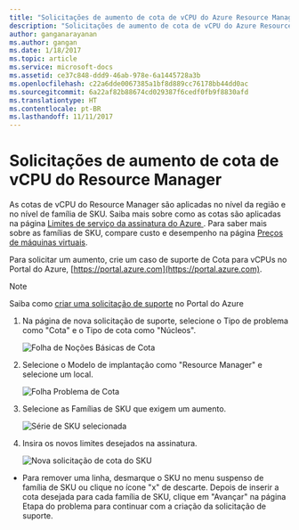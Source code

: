 ```yaml
---
title: "Solicitações de aumento de cota de vCPU do Azure Resource Manager | Microsoft Docs"
description: "Solicitações de aumento de cota de vCPU do Azure Resource Manager"
author: ganganarayanan
ms.author: gangan
ms.date: 1/18/2017
ms.topic: article
ms.service: microsoft-docs
ms.assetid: ce37c848-ddd9-46ab-978e-6a1445728a3b
ms.openlocfilehash: c22a6dde0067385a1bf8d889cc76178bb44dd0ac
ms.sourcegitcommit: 6a22af82b88674cd029387f6cedf0fb9f8830afd
ms.translationtype: HT
ms.contentlocale: pt-BR
ms.lasthandoff: 11/11/2017
---
```

# <a name="resource-manager-vcpu-quota-increase-requests"></a>Solicitações de aumento de cota de vCPU do Resource Manager

As cotas de vCPU do Resource Manager são aplicadas no nível da região e no nível de família de SKU.
Saiba mais sobre como as cotas são aplicadas na página [Limites de serviço da assinatura do Azure ](http://aka.ms/quotalimits).
Para saber mais sobre as famílias de SKU, compare custo e desempenho na página [Preços de máquinas virtuais](http://aka.ms/pricingcompute).

Para solicitar um aumento, crie um caso de suporte de Cota para vCPUs no Portal do Azure, [https://portal.azure.com](https://portal.azure.com).

> [!NOTE]
> Saiba como [criar uma solicitação de suporte](https://docs.microsoft.com/azure/azure-supportability/how-to-create-azure-support-request) no Portal do Azure

1. Na página de nova solicitação de suporte, selecione o Tipo de problema como "Cota" e o Tipo de cota como "Núcleos".

    ![Folha de Noções Básicas de Cota](./media/resource-manager-core-quotas-request/Basics-blade.png)

2. Selecione o Modelo de implantação como "Resource Manager" e selecione um local.

    ![Folha Problema de Cota](./media/resource-manager-core-quotas-request/Problem-step.png)

3. Selecione as Famílias de SKU que exigem um aumento.

    ![Série de SKU selecionada](./media/resource-manager-core-quotas-request/SKU-selected.png)

4. Insira os novos limites desejados na assinatura.

    ![Nova solicitação de cota do SKU](./media/resource-manager-core-quotas-request/SKU-new-quota.png)

- Para remover uma linha, desmarque o SKU no menu suspenso de família de SKU ou clique no ícone "x" de descarte.
Depois de inserir a cota desejada para cada família de SKU, clique em "Avançar" na página Etapa do problema para continuar com a criação da solicitação de suporte.
